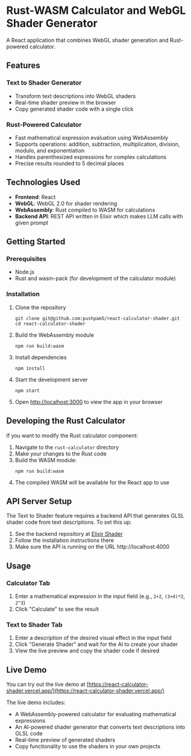 # Rust-WASM Calculator and WebGL Shader Generator

A React application that combines WebGL shader generation and Rust-powered calculator.

## Features

### Text to Shader Generator
- Transform text descriptions into WebGL shaders
- Real-time shader preview in the browser
- Copy generated shader code with a single click

### Rust-Powered Calculator
- Fast mathematical expression evaluation using WebAssembly
- Supports operations: addition, subtraction, multiplication, division, modulo, and exponentiation
- Handles parenthesized expressions for complex calculations
- Precise results rounded to 5 decimal places

## Technologies Used

- **Frontend**: React
- **WebGL**: WebGL 2.0 for shader rendering
- **WebAssembly**: Rust compiled to WASM for calculations
- **Backend API**: REST API written in Elixir which makes LLM calls with given prompt

## Getting Started

### Prerequisites
- Node.js
- Rust and wasm-pack (for development of the calculator module)

### Installation

1. Clone the repository
   ```
   git clone git@github.com:pushpam5/react-calculator-shader.git
   cd react-calculator-shader
   ```

2. Build the WebAssembly module
   ```
   npm run build:wasm
   ```

3. Install dependencies
   ```
   npm install
   ```

4. Start the development server
   ```
   npm start
   ```

5. Open [http://localhost:3000](http://localhost:3000) to view the app in your browser

## Developing the Rust Calculator

If you want to modify the Rust calculator component:

1. Navigate to the `rust-calculator` directory
2. Make your changes to the Rust code
3. Build the WASM module:
   ```
   npm run build:wasm
   ```
4. The compiled WASM will be available for the React app to use

## API Server Setup

The Text to Shader feature requires a backend API that generates GLSL shader code from text descriptions. To set this up:

1. See the backend repository at [Elixir Shader]([https://github.com/pushpam5/elixir-shader)
2. Follow the installation instructions there
3. Make sure the API is running on the URL http://localhost:4000

## Usage

### Calculator Tab
1. Enter a mathematical expression in the input field (e.g., `2+2`, `(3+4)*2`, `2^3`)
2. Click "Calculate" to see the result

### Text to Shader Tab
1. Enter a description of the desired visual effect in the input field
2. Click "Generate Shader" and wait for the AI to create your shader
3. View the live preview and copy the shader code if desired

## Live Demo

You can try out the live demo at [https://react-calculator-shader.vercel.app/](https://react-calculator-shader.vercel.app/)

The live demo includes:
- A WebAssembly-powered calculator for evaluating mathematical expressions
- An AI-powered shader generator that converts text descriptions into GLSL code
- Real-time preview of generated shaders
- Copy functionality to use the shaders in your own projects